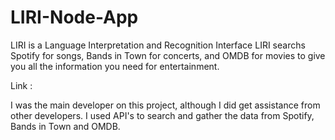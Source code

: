# LIRI-Node-App
LIRI is a Language Interpretation and Recognition Interface
LIRI searchs Spotify for songs, Bands in Town for concerts, and OMDB for movies to give you all the information you need for entertainment.

Link :

I was the main developer on this project, although I did get assistance from other developers. I used API's to search and gather the data from Spotify, Bands in Town and OMDB. 
